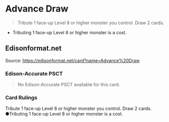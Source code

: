 # Advance Draw

> Tribute 1 face-up Level 8 or higher monster you control. Draw 2 cards.

*   Tributing 1 face-up Level 8 or higher monster is a cost.

## Edisonformat.net

Source: https://edisonformat.net/card?name=Advance%20Draw

### Edison-Accurate PSCT

> No Edison-Accurate PSCT available for this card.

### Card Rulings

Tribute 1 face-up Level 8 or higher monster you control. Draw 2 cards.
●Tributing 1 face-up Level 8 or higher monster is a cost.
            